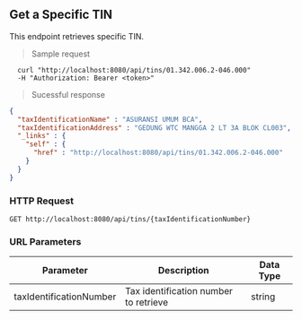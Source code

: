 
## Get a Specific TIN
This endpoint retrieves specific TIN.

> Sample request

```shell
  curl "http://localhost:8080/api/tins/01.342.006.2-046.000"
  -H "Authorization: Bearer <token>"
```

> Sucessful response

```json
{
  "taxIdentificationName" : "ASURANSI UMUM BCA",
  "taxIdentificationAddress" : "GEDUNG WTC MANGGA 2 LT 3A BLOK CL003",
  "_links" : {
    "self" : {
      "href" : "http://localhost:8080/api/tins/01.342.006.2-046.000"
    }
  }
}
```

### HTTP Request

`GET http://localhost:8080/api/tins/{taxIdentificationNumber}`

### URL Parameters

Parameter | Description | Data Type
--------- | ----------- | ---------
taxIdentificationNumber | Tax identification number to retrieve | string